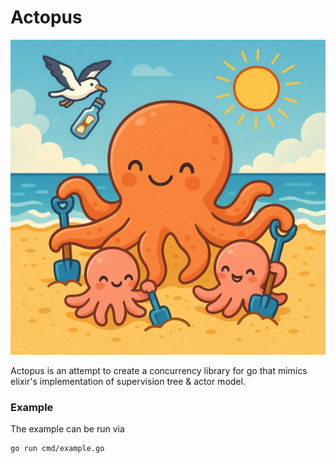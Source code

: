 # Actopus
![](actopus.png)

Actopus is an attempt to create a concurrency library for go that mimics elixir's implementation of supervision tree & actor model.

### Example
The example can be run via
```bash
go run cmd/example.go
```